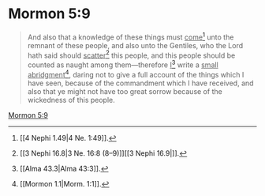 # Mormon 5:9

> And also that a knowledge of these things must <u>come</u>[^a] unto the remnant of these people, and also unto the Gentiles, who the Lord hath said should <u>scatter</u>[^b] this people, and this people should be counted as naught among them—therefore <u>I</u>[^c] write a <u>small abridgment</u>[^d], daring not to give a full account of the things which I have seen, because of the commandment which I have received, and also that ye might not have too great sorrow because of the wickedness of this people.

[Mormon 5:9](https://www.churchofjesuschrist.org/study/scriptures/bofm/morm/5?lang=eng&id=p9#p9)


[^a]: [[4 Nephi 1.49|4 Ne. 1:49]].  
[^b]: [[3 Nephi 16.8|3 Ne. 16:8 (8–9)]][[3 Nephi 16.9|]].  
[^c]: [[Alma 43.3|Alma 43:3]].  
[^d]: [[Mormon 1.1|Morm. 1:1]].  
